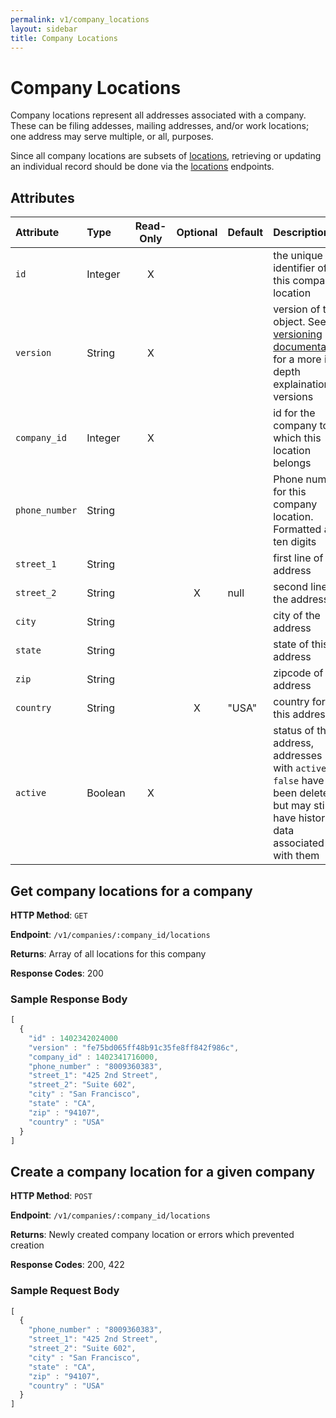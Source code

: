 ```yaml
---
permalink: v1/company_locations
layout: sidebar
title: Company Locations
---
```



# Company Locations

Company locations represent all addresses associated with a company. These can
be filing addesses, mailing addresses, and/or work locations; one address may
serve multiple, or all, purposes.

Since all company locations are subsets of <a href="/v1/locations">locations</a>,
retrieving or updating an individual record should be done via the <a href="/v1/locations">locations</a> endpoints.

## Attributes

| Attribute                     | Type              | Read-Only | Optional | Default | Description
| :----------                   |:-------------     |:---------:|:--------:|:--------|:-------------
| `id`                          | Integer           |     X     |          |         | the unique identifier of this company location
| `version`                     | String            |     X     |          |         | version of this object. See <a href="/v1/considerations/versioning/">the versioning documentation</a> for a more in depth explaination of versions
| `company_id`                  | Integer            |     X     |          |         | id for the company to which this location belongs
| `phone_number`                | String             |           |          |         | Phone number for this company location. Formatted as ten digits
| `street_1`                    | String            |           |          |         | first line of the address
| `street_2`                    | String            |           |    X     | null    | second line of the address
| `city`                        | String            |           |          |         | city of the address
| `state`                       | String            |           |          |         | state of this address
| `zip`                         | String            |           |          |         | zipcode of this address
| `country`                     | String            |           |    X     | "USA"   | country for this address
| `active`                      | Boolean           |     X     |          |         | status of the address, addresses with `active: false` have been deleted, but may still have historical data associated with them

## Get company locations for a company

**HTTP Method**: `GET`

**Endpoint**: `/v1/companies/:company_id/locations`

**Returns**: Array of all locations for this company

**Response Codes**: 200

### Sample Response Body

```javascript
[
  {
    "id" : 1402342024000
    "version" : "fe75bd065ff48b91c35fe8ff842f986c",
    "company_id" : 1402341716000,
    "phone_number" : "8009360383",
    "street_1": "425 2nd Street",
    "street_2": "Suite 602",
    "city" : "San Francisco",
    "state" : "CA",
    "zip" : "94107",
    "country" : "USA"
  }
]
```

## Create a company location for a given company

**HTTP Method**: `POST`

**Endpoint**: `/v1/companies/:company_id/locations`

**Returns**: Newly created company location or errors which prevented creation

**Response Codes**: 200, 422

### Sample Request Body

```javascript
[
  {
    "phone_number" : "8009360383",
    "street_1": "425 2nd Street",
    "street_2": "Suite 602",
    "city" : "San Francisco",
    "state" : "CA",
    "zip" : "94107",
    "country" : "USA"
  }
]
```
